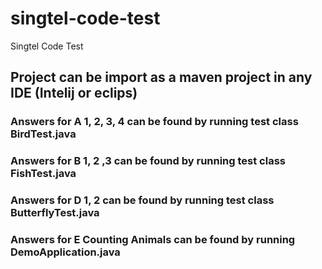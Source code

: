 # singtel-code-test
Singtel Code Test

## Project can be import as a maven project in any IDE (Intelij or eclips)

### Answers for A 1, 2, 3, 4 can be found by running test class BirdTest.java

### Answers for B 1, 2 ,3 can be found by running test class FishTest.java

### Answers for D 1, 2 can be found by running test class ButterflyTest.java

### Answers for E Counting Animals can be found by running DemoApplication.java
